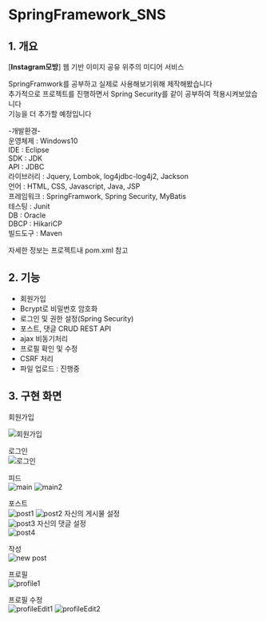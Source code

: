 SpringFramework_SNS
======================
  
## 1. 개요
[**Instagram모방**] 웹 기반 이미지 공유 위주의 미디어 서비스  
  
SpringFramwork를 공부하고 실제로 사용해보기위해 제작해봤습니다  
추가적으로 프로젝트를 진행하면서 Spring Security를 같이 공부하여 적용시켜보았습니다  
기능을 더 추가할 예정입니다  

-개발환경-  
운영체제 : Windows10  
IDE : Eclipse  
SDK : JDK  
API : JDBC  
라이브러리 : Jquery, Lombok, log4jdbc-log4j2, Jackson  
언어 : HTML, CSS, Javascript, Java, JSP  
프레임워크 : SpringFramwork, Spring Security, MyBatis  
테스팅 : Junit  
DB : Oracle  
DBCP : HikariCP  
빌드도구 : Maven  
  
자세한 정보는 프로젝트내 pom.xml 참고  
  
## 2. 기능
- 회원가입
- Bcrypt로 비밀번호 암호화
- 로그인 및 권한 설정(Spring Security)
- 포스트, 댓글 CRUD REST API
- ajax 비동기처리
- 프로필 확인 및 수정
- CSRF 처리
- 파일 업로드 : 진행중

## 3. 구현 화면

회원가입  

![회원가입](https://user-images.githubusercontent.com/37768443/95827400-a7571d80-0d6e-11eb-8ddb-0497a4a62898.PNG)
  
  
로그인  
![로그인](https://user-images.githubusercontent.com/37768443/95827412-ae7e2b80-0d6e-11eb-9f20-be8cce225b76.PNG)
  
  
피드  
![main](https://user-images.githubusercontent.com/37768443/95827470-bfc73800-0d6e-11eb-9e8f-e9c31fcdc12d.PNG)
![main2](https://user-images.githubusercontent.com/37768443/95827477-c190fb80-0d6e-11eb-83c7-f8f10ea05250.PNG)
  
  
포스트  
![post1](https://user-images.githubusercontent.com/37768443/95827514-cbb2fa00-0d6e-11eb-8af9-7e9631ad02ad.PNG)
![post2](https://user-images.githubusercontent.com/37768443/95827517-cd7cbd80-0d6e-11eb-9297-09b8b60b3d7f.PNG)
자신의 게시물 설정  
![post3](https://user-images.githubusercontent.com/37768443/95827538-d2417180-0d6e-11eb-9887-d524d45c904d.PNG)
자신의 댓글 설정  
![post4](https://user-images.githubusercontent.com/37768443/95827545-d40b3500-0d6e-11eb-9fd9-a6c7e776f22c.PNG)
  
  
작성  
![new post](https://user-images.githubusercontent.com/37768443/95827565-db324300-0d6e-11eb-9b4a-916d1f1d5167.PNG)
  
  
프로필  
![profile1](https://user-images.githubusercontent.com/37768443/95827586-e2595100-0d6e-11eb-914a-c9ce9fc0d363.PNG)
  
  
프로필 수정  
![profileEdit1](https://user-images.githubusercontent.com/37768443/95827611-e8e7c880-0d6e-11eb-8f0e-f445275b2d1c.PNG)
![profileEdit2](https://user-images.githubusercontent.com/37768443/95827617-eab18c00-0d6e-11eb-9d91-ec649be3c47a.PNG)

